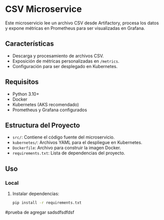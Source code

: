# CSV Microservice

Este microservicio lee un archivo CSV desde Artifactory, procesa los datos y expone métricas en Prometheus para ser visualizadas en Grafana.

## Características

- Descarga y procesamiento de archivos CSV.
- Exposición de métricas personalizadas en `/metrics`.
- Configuración para ser desplegado en Kubernetes.

## Requisitos

- Python 3.10+
- Docker
- Kubernetes (AKS recomendado)
- Prometheus y Grafana configurados

## Estructura del Proyecto

- `src/`: Contiene el código fuente del microservicio.
- `kubernetes/`: Archivos YAML para el despliegue en Kubernetes.
- `Dockerfile`: Archivo para construir la imagen Docker.
- `requirements.txt`: Lista de dependencias del proyecto.

## Uso

### Local

1. Instalar dependencias:
   ```bash
   pip install -r requirements.txt

#prueba de agregar
sadsdfsdfdsf